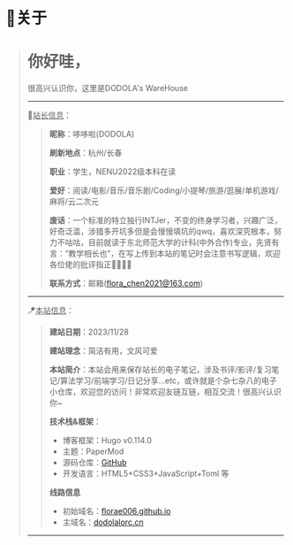 # 🍅关于



> # 你好哇，
>
> 很高兴认识你，这里是DODOLA's WareHouse
>
> ---
>
> 🎐<u>站长信息</u>：
>
> >**昵称**：哆哆啦(DODOLA)
> >
> >**刷新地点**：杭州/长春
> >
> >**职业**：学生，NENU2022级本科在读
> >
> >**爱好**：阅读/电影/音乐/音乐剧/Coding/小提琴/旅游/逛展/单机游戏/麻将/云二次元
> >
> >**废话**：一个标准的特立独行INTJer，不变的终身学习者，兴趣广泛，好奇泛滥，涉猎多开坑多但是会慢慢填坑的qwq，喜欢深究根本，努力不咕咕，目前就读于东北师范大学的计科(中外合作)专业，先贤有言：“教学相长也”，在写上传到本站的笔记时会注意书写逻辑，欢迎各位佬的批评指正🙇‍♀️🙇‍♀️
> >
> >**联系方式**：邮箱(flora_chen2021@163.com)
>
> ---
>
> 🪁<u>本站信息</u>：
>
> >**建站日期**：2023/11/28
> >
> >**建站理念**：简洁有用，文风可爱
> >
> >**本站简介**：本站会用来保存站长的电子笔记，涉及书评/影评/复习笔记/算法学习/前端学习/日记分享...etc，或许就是个杂七杂八的电子小仓库，欢迎您的访问！非常欢迎友链互链，相互交流！很高兴认识你~
> >
> >**技术栈&框架**：
> >
> >* 博客框架：Hugo  v0.114.0
> >* 主题：PaperMod
> >* 源码仓库：[GitHub](https://github.com/Florae006/Florae006.github.io.git)
> >* 开发语言：HTML5+CSS3+JavaScript+Toml 等
> >
> >**线路信息**
> >
> >* 初始域名：[florae006.github.io](https://florae006.github.io/)
> >* 主域名：[dodolalorc.cn](https://dodolalorc.cn/)
>
> ---
>
> 


